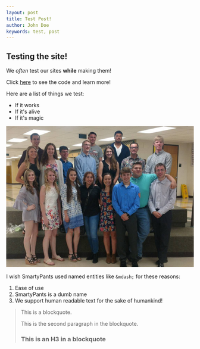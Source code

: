 ```yaml
---
layout: post
title: Test Post!
author: John Doe
keywords: test, post
---
```


## Testing the site!

We *often* test our sites **while** making them!

Click [here](https://raw.githubusercontent.com/sebs-scholarship/SSF-Blog/main/examples/posts/2020-04-20-Test-Post.md) to see the code and learn more!

Here are a list of things we test:
* If it works
* If it's alive
* If it's magic

[![Class of 2017](/assets/images/2017-min.jpg "Class of 2017")](https://sebsscholarship.org)

I wish SmartyPants used named entities like `&mdash;` for these reasons:
1. Ease of use
2. SmartyPants is a dumb name
3. We support human readable text for the sake of humankind!

> This is a blockquote.
>
> This is the second paragraph in the blockquote.
>
> ### This is an H3 in a blockquote